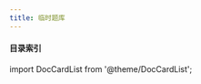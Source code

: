 ```yaml
---
title: 临时题库
---
```


#### 目录索引

import DocCardList from '@theme/DocCardList';

<DocCardList />

<!--
- 姓名
- 工作年限
- 技能及使用年限
- 近期主要做的项目
- 项目亮点
- 技术栈：MySQL、Redis、RabbitMQ
- 近一年管理经验：
  - 在去年，我们团队内部重组，我有幸担任了研发组长，从0到1组建了我们的基建团队，团队最多的时候有6个人，现在只有4个人
  - 补充一点
-->
